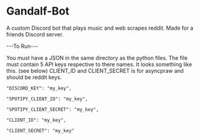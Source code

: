 # Gandalf-Bot

A custom Discord bot that plays music and web scrapes reddit. Made for a friends Discord server.


---To Run---

You must have a JSON in the same directory as the python files. The file must contain 5 API keys respective to there names. It looks something like this. (see below) CLIENT_ID and CLIENT_SECRET is for asyncpraw and should be reddit keys.



    "DISCORD_KEY": "my_key",
    
    "SPOTIPY_CLIENT_ID": "my_key",
    
    "SPOTIPY_CLIENT_SECRET": "my_key",
    
    "CLIENT_ID": "my_key", 
    
    "CLIENT_SECRET": "my_key"
    
